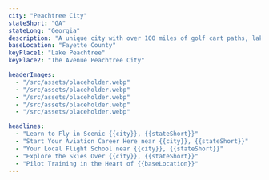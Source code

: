 ```yaml
---
city: "Peachtree City"
stateShort: "GA"
stateLong: "Georgia"
description: "A unique city with over 100 miles of golf cart paths, lakeside views, and serene neighborhoods."
baseLocation: "Fayette County"
keyPlace1: "Lake Peachtree"
keyPlace2: "The Avenue Peachtree City"

headerImages:
  - "/src/assets/placeholder.webp"
  - "/src/assets/placeholder.webp"
  - "/src/assets/placeholder.webp"
  - "/src/assets/placeholder.webp"
  - "/src/assets/placeholder.webp"

headlines:
  - "Learn to Fly in Scenic {{city}}, {{stateShort}}"
  - "Start Your Aviation Career Here near {{city}}, {{stateShort}}"
  - "Your Local Flight School near {{city}}, {{stateShort}}"
  - "Explore the Skies Over {{city}}, {{stateShort}}"
  - "Pilot Training in the Heart of {{baseLocation}}"
---
```


